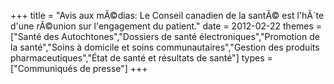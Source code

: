 +++
title = "Avis aux mÃ©dias: Le Conseil canadien de la santÃ© est l'hÃ´te d'une rÃ©union sur l'engagement du patient."
date = 2012-02-22
themes = ["Santé des Autochtones","Dossiers de santé électroniques","Promotion de la santé","Soins à domicile et soins communautaires","Gestion des produits pharmaceutiques","État de santé et résultats de santé"]
types = ["Communiqués de presse"]
+++

